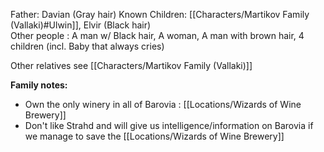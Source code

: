 Father: Davian (Gray hair)
Known Children: [[Characters/Martikov Family (Vallaki)#Ulwin]], Elvir (Black hair)  
Other people : A man w/ Black hair, A woman, A man with brown hair, 4 children (incl. Baby that always cries)

Other relatives see [[Characters/Martikov Family (Vallaki)]]

**Family notes:**
 - Own the only winery in all of Barovia : [[Locations/Wizards of Wine Brewery]]
 - Don't like Strahd and will give us intelligence/information on Barovia if we manage to save the [[Locations/Wizards of Wine Brewery]]